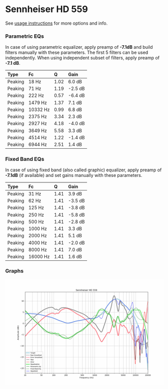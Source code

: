 # Sennheiser HD 559
See [usage instructions](https://github.com/jaakkopasanen/AutoEq#usage) for more options and info.

### Parametric EQs
In case of using parametric equalizer, apply preamp of **-7.1dB** and build filters manually
with these parameters. The first 5 filters can be used independently.
When using independent subset of filters, apply preamp of **-7.1 dB**.

| Type    | Fc       |    Q | Gain    |
|:--------|:---------|:-----|:--------|
| Peaking | 18 Hz    | 1.02 | 6.0 dB  |
| Peaking | 71 Hz    | 1.19 | -2.5 dB |
| Peaking | 222 Hz   | 0.57 | -6.4 dB |
| Peaking | 1479 Hz  | 1.37 | 7.1 dB  |
| Peaking | 10332 Hz | 0.99 | 6.8 dB  |
| Peaking | 2375 Hz  | 3.34 | 2.3 dB  |
| Peaking | 2927 Hz  | 4.18 | -4.0 dB |
| Peaking | 3649 Hz  | 5.58 | 3.3 dB  |
| Peaking | 4514 Hz  | 1.22 | -1.4 dB |
| Peaking | 6944 Hz  | 2.51 | 1.4 dB  |

### Fixed Band EQs
In case of using fixed band (also called graphic) equalizer, apply preamp of **-7.1dB**
(if available) and set gains manually with these parameters.

| Type    | Fc       |    Q | Gain    |
|:--------|:---------|:-----|:--------|
| Peaking | 31 Hz    | 1.41 | 3.9 dB  |
| Peaking | 62 Hz    | 1.41 | -3.5 dB |
| Peaking | 125 Hz   | 1.41 | -3.8 dB |
| Peaking | 250 Hz   | 1.41 | -5.8 dB |
| Peaking | 500 Hz   | 1.41 | -2.8 dB |
| Peaking | 1000 Hz  | 1.41 | 3.3 dB  |
| Peaking | 2000 Hz  | 1.41 | 5.1 dB  |
| Peaking | 4000 Hz  | 1.41 | -2.0 dB |
| Peaking | 8000 Hz  | 1.41 | 7.0 dB  |
| Peaking | 16000 Hz | 1.41 | 1.6 dB  |

### Graphs
![](./Sennheiser%20HD%20559.png)